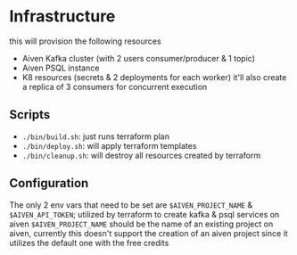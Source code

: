 # Infrastructure

this will provision the following resources
- Aiven Kafka cluster (with 2 users consumer/producer & 1 topic)
- Aiven PSQL instance
- K8 resources (secrets & 2 deployments for each worker)
it'll also create a replica of 3 consumers for concurrent execution

## Scripts

- `./bin/build.sh`: just runs terraform plan
- `./bin/deploy.sh`: will apply terraform templates
- `./bin/cleanup.sh`: will destroy all resources created by terraform

## Configuration

The only 2 env vars that need to be set are `$AIVEN_PROJECT_NAME` & `$AIVEN_API_TOKEN`; utilized by terraform to create kafka & psql services on aiven
`$AIVEN_PROJECT_NAME` should be the name of an existing project on aiven, currently this doesn't support the creation of an aiven project since it utilizes the default one with the free credits
